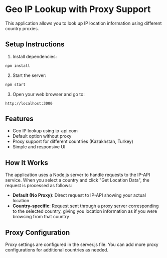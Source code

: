 # Geo IP Lookup with Proxy Support

This application allows you to look up IP location information using different country proxies.

## Setup Instructions

1. Install dependencies:

```bash
npm install
```

2. Start the server:

```bash
npm start
```

3. Open your web browser and go to:

```
http://localhost:3000
```

## Features

- Geo IP lookup using ip-api.com
- Default option without proxy
- Proxy support for different countries (Kazakhstan, Turkey)
- Simple and responsive UI

## How It Works

The application uses a Node.js server to handle requests to the IP-API service.
When you select a country and click "Get Location Data", the request is processed as follows:

- **Default (No Proxy)**: Direct request to IP-API showing your actual location
- **Country-specific**: Request sent through a proxy server corresponding to the selected country, giving you location information as if you were browsing from that country

## Proxy Configuration

Proxy settings are configured in the server.js file. You can add more proxy configurations
for additional countries as needed.
